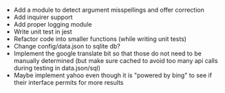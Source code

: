 * Add a module to detect argument misspellings and offer correction
* Add inquirer support
* Add proper logging module
* Write unit test in jest
* Refactor code into smaller functions (while writing unit tests)
* Change config/data.json to sqlite db?
* Implement the google translate bit so that those do not need to be manually determined (but make sure cached to avoid too many api calls during testing in data.json/sql)
* Maybe implement yahoo even though it is "powered by bing" to see if their interface permits for more results

